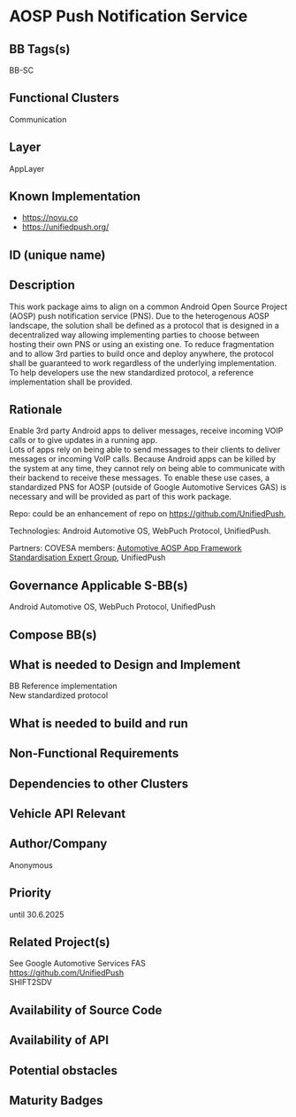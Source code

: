 
# AOSP Push Notification Service

## BB Tags(s)
<!-- Tag(s) define in which area(s) (cloud, in-vehicle) the BB is executed, and what type of BB it is (tool, process, microservice) -->
BB-SC

## Functional Clusters
<!-- In which Functional Cluster the BB be located; if none of the existing fit new required -->
Communication

## Layer
<!-- AppLayer, MWLayer, OSLayer, HWLayer -->
AppLayer

## Known Implementation

- <https://novu.co>
- <https://unifiedpush.org/>

## ID (unique name)

## Description
<!-- General Description of the BB -->
This work package aims to align on a common Android Open Source Project (AOSP) push notification service (PNS). Due to the heterogenous AOSP landscape, the solution shall be defined as a protocol that is designed in a decentralized way allowing implementing parties to choose between hosting their own PNS or using an existing one.
To reduce fragmentation and to allow 3rd parties to build once and deploy anywhere, the protocol shall be guaranteed to work regardless of the underlying implementation. To help developers use the new standardized protocol, a reference implementation shall be provided.

## Rationale
<!-- Explanation why we need the BB; what problem want to be solved -->
Enable 3rd party Android apps to deliver messages, receive incoming VOIP calls or to give updates in a running app.  
Lots of apps rely on being able to send messages to their clients to deliver messages or incoming VoIP calls. Because Android apps can be killed by the system at any time, they cannot rely on being able to communicate with their backend to receive these messages. To enable these use cases, a standardized PNS for AOSP (outside of Google Automotive Services GAS) is necessary and will be provided as part of this work package.  

Repo: could be an enhancement of repo on
<https://github.com/UnifiedPush>,  

Technologies: Android Automotive OS, WebPuch Protocol, UnifiedPush.  

Partners: COVESA members: [Automotive AOSP App Framework Standardisation Expert Group](https://wiki.covesa.global/display/WIK4/Automotive+AOSP+App+Framework+Standardization+Expert+Group), UnifiedPush

## Governance Applicable S-BB(s)
<!-- Reference to e.g. UN/EU CRA Cyber Resilience Act; UNECE 156 - Software update and software update management system
Reference to defined S-BB(s) 
Reference to e.g. IS026262, AUTOSAR Spec. X -->
Android Automotive OS, WebPuch Protocol, UnifiedPush

## Compose BB(s)
<!-- Link to required BB(s) 
E.g. BB-SC StateManagement 
BB is a composition of other BBs -->

## What is needed to Design and Implement
<!-- e.g. we expect to have a certain HW capability and or SW environment or Tool support, or a documentation, or an extra audit, or Test, or Compiler, or Prog. Language, … -->
BB Reference implementation  
New standardized protocol  

## What is needed to build and run
<!-- e.g. we expect to have a certain HW capability, or Runtime Environment, or Pre-configuration, or Code-signing, or Test, … -->

## Non-Functional Requirements
<!-- With respect to Safety, Security, Realtime, … -->

## Dependencies to other Clusters
<!-- Other clusters are needed. FC Security, FC Storage, …
e.g. If FC Security : Security BBs are needed but you can choose for example crypto BB-SC from company A or crypto BB-SC from company B; several compositions may work -->

## Vehicle API Relevant
<!-- If “Yes exists” – where – e.g. COVESA VSS 
If “No” – nothing more to do 
If “Yes, proposal for additional Signals/Information – what should be made available, and where e.g. via (COVESA) VSS/VISS -->

## Author/Company

Anonymous

## Priority
<!-- High, Medium, Low -->
until 30.6.2025

## Related Project(s)
<!-- If Yes – e.g. The BB should be used/added in the Eclipse Blueprint A – for demo purposes, show added value,
If No – Project Proposal (e.g. WP4 in FEDERATE, or in the SDV EcoSystem Community Framework -->
See Google Automotive Services FAS  
<https://github.com/UnifiedPush>  
SHIFT2SDV

## Availability of Source Code
<!-- Yes / License (e.g. Yes/MIT) 
No – Commercial Closed Source -->

## Availability of API
<!-- Yes / License (e.g. Yes/Apache 2.0)
No - Commercial -->

## Potential obstacles


## Maturity Badges
<!-- taken over from Eclipse SDV Process 
See Definition of Badges and their Flavors 
https://gitlab.eclipse.org/eclipse-wg/sdv-wg/sdv-technical-alignment/sdv-technical-topics/sdv-process/sdv-process-definition/-/wikis/Definition%20of%20Badges%20and%20their%20Flavors 


| 			| Documentation | Requirements | Coding Guidelines | Testing | Release Process |
| --------- |:-------------:|:------------:|:-----------------:|:-------:|:---------------:|
| Gold		| Badgelevel    | Badgelevel   | Badgelevel		   | Badgelevel	 | Badgelevel  |
| Silver	| Badgelevel    | Badgelevel   | Badgelevel	  	   | Badgelevel	 | Badgelevel  |
| Bronze	| Badgelevel   	| Badgelevel   | Badgelevel	       | Badgelevel	 | Badgelevel  |
| No		| Badgelevel   	| Badgelevel   | Badgelevel	       | Badgelevel	 | Badgelevel  |
| NotDefined| Badgelevel   	| Badgelevel   | Badgelevel	       | Badgelevel	 | Badgelevel  |

Options:
NotDefined/No/Bronze/Silver/Gold

Example:
| 			| Documentation | Requirements | Coding Guidelines | Testing | Release Process |
| --------- |:-------------:|:------------:|:-----------------:|:-------:|:---------------:|
| Level		| [Gold](urlToDoc)| No 		   | Notdefined		   | Bronze	 | [Silver](urlToDoc) |


-->